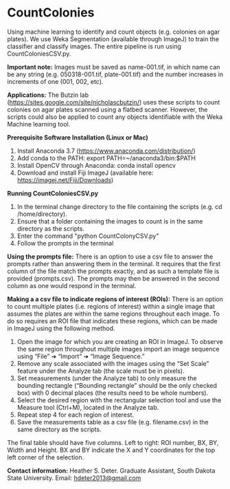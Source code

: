 # CountColonies
Using machine learning to identify and count objects (e.g. colonies on agar plates). We use Weka Segmentation (available through ImageJ) to train the classifier and classify images. The entire pipeline is run using CountColoniesCSV.py.

**Important note:** Images must be saved as name-001.tif, in which name can be any string (e.g. 050318-001.tif, plate-001.tif) and the number increases in increments of one (001, 002, etc).

**Applications:**
The Butzin lab (https://sites.google.com/site/nicholascbutzin/) uses these scripts to count colonies on agar plates scanned using a flatbed scanner. However, the scripts could also be applied to count any objects identifiable with the Weka Machine learning tool. 

**Prerequisite Software Installation (Linux or Mac)**
1.	Install Anaconda 3.7 (https://www.anaconda.com/distribution/) 
2.	Add conda to the PATH: export PATH=~/anaconda3/bin:$PATH
3.	Install OpenCV through Anaconda: conda install opencv
4.	Download and install Fiji ImageJ (available here: https://imagej.net/Fiji/Downloads)

**Running CountColoniesCSV.py**
1. In the terminal change directory to the file containing the scripts (e.g. cd /home/directory).
2. Ensure that a folder containing the images to count is in the same directory as the scripts.
3. Enter the command "python CountColonyCSV.py"
4. Follow the prompts in the terminal

**Using the prompts file:**
There is an option to use a csv file to answer the prompts rather than answering them in the terminal. It requires that the first column of the file match the prompts exactly, and as such a template file is provided (prompts.csv). The prompts may then be answered in the second column as one would respond in the terminal.

**Making a a csv file to indicate regions of interest (ROIs):**
There is an option to count multiple plates (i.e. regions of interest) within a single image that assumes the plates are within the same regions throughout each image. To do so requires an ROI file that indicates these regions, which can be made in ImageJ using the following method.
1.	Open the image for which you are creating an ROI in ImageJ. To observe the same region throughout multiple images import an image sequence using “File” ➔ “Import” ➔ “Image Sequence.”
2.	Remove any scale associated with the images using the “Set Scale” feature under the Analyze tab (the scale must be in pixels).
3.	Set measurements (under the Analyze tab) to only measure the bounding rectangle (“Bounding rectangle” should be the only checked box) with 0 decimal places (the results need to be whole numbers). 
4.	Select the desired region with the rectangular selection tool and use the Measure tool (Ctrl+M), located in the Analyze tab.
5.	Repeat step 4 for each region of interest.
6.	Save the measurements table as a csv file (e.g. filename.csv) in the same directory as the scripts. 

The final table should have five columns. Left to right: ROI number, BX, BY, Width and Height. BX and BY indicate the X and Y  coordinates for the top left corner of the selection.

**Contact information:**
Heather S. Deter. Graduate Assistant, South Dakota State University. Email: hdeter2013@gmail.com

